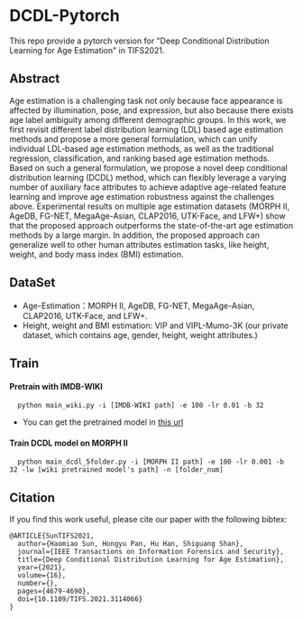 # DCDL-Pytorch

This repo provide a pytorch version for "Deep Conditional Distribution Learning for Age Estimation" in TIFS2021. 

## Abstract

Age estimation is a challenging task not only because face appearance is affected by illumination, pose, and expression, but also because there exists age label ambiguity among different demographic groups. In this work, we first revisit different label distribution learning (LDL) based age estimation methods and propose a more general formulation, which can unify individual LDL-based age estimation methods, as well as the traditional regression, classification, and ranking based age estimation methods. Based on such a general formulation, we propose a novel deep conditional distribution learning (DCDL) method, which can flexibly leverage a varying number of auxiliary face attributes to achieve adaptive age-related feature learning and improve age estimation robustness against the challenges above. Experimental results on multiple age estimation datasets (MORPH II, AgeDB, FG-NET, MegaAge-Asian, CLAP2016, UTK-Face, and LFW+) show that the proposed approach outperforms the state-of-the-art age estimation methods by a large margin. In addition, the proposed approach can generalize well to other human attributes estimation tasks, like height, weight, and body mass index (BMI) estimation.

## DataSet

- Age-Estimation：MORPH II, AgeDB, FG-NET, MegaAge-Asian, CLAP2016, UTK-Face, and LFW+.
- Height, weight and BMI estimation: VIP and VIPL-Mumo-3K (our private dataset, which contains age, gender, height, weight attributes.)

## Train
#### Pretrain with IMDB-WIKI
```
  python main_wiki.py -i [IMDB-WIKI path] -e 100 -lr 0.01 -b 32 
```

- You can get the pretrained model in [this url](https://drive.google.com/file/d/1fNsMyhhqsFSgop-u06IvjZ8x02LdL21r/view?usp=sharing)

#### Train DCDL model on MORPH II
```
  python main_dcdl_5folder.py -i [MORPH II path] -e 100 -lr 0.001 -b 32 -lw [wiki pretrained model's path] -n [folder_num]
```

## Citation

If you find this work useful, please cite our paper with the following bibtex:
```
@ARTICLE{SunTIFS2021,
  author={Haomiao Sun, Hongyu Pan, Hu Han, Shiguang Shan},
  journal={IEEE Transactions on Information Forensics and Security}, 
  title={Deep Conditional Distribution Learning for Age Estimation}, 
  year={2021},
  volume={16},
  number={},
  pages={4679-4690},
  doi={10.1109/TIFS.2021.3114066}
}
```

